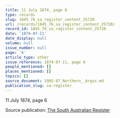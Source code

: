 ```yaml
---
title: 11 July 1874, page 6
type: records
slug: 1845_76_sa_register_content_25720
url: /records/1845_76_sa_register_content_25720/
record_id: 1845_76_sa_register_content_25720
date: '1874-07-11'
date_display: null
volume: null
issue_number: null
page: '6'
article_type: other
issue_reference: 1874-07-11, page 6
people_mentioned: []
places_mentioned: []
topics: []
source_document: 1985-87_Northern__Argus.md
publication_slug: sa-register
---
```


11 July 1874, page 6

Source publication: [The South Australian Register](/publications/sa-register/)
